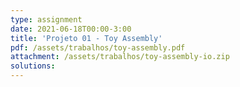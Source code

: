 ```yaml
---
type: assignment
date: 2021-06-18T00:00-3:00
title: 'Projeto 01 - Toy Assembly'
pdf: /assets/trabalhos/toy-assembly.pdf
attachment: /assets/trabalhos/toy-assembly-io.zip
solutions: 
---
```

